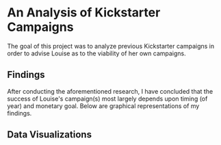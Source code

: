 # An Analysis of Kickstarter Campaigns
The goal of this project was to analyze previous Kickstarter campaigns in order to advise Louise as to the viability of her own campaigns.

## Findings
After conducting the aforementioned research, I have concluded that the success of Louise's campaign(s) most largely depends upon timing (of year) and monetary goal. Below are graphical representations of my findings.

## Data Visualizations
